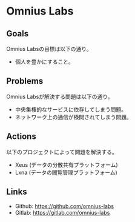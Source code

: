 # Omnius Labs

## Goals

Omnius Labsの目標は以下の通り。

+ 個人を豊かにすること。

## Problems

Omnius Labsが解決する問題は以下の通り。

+ 中央集権的なサービスに依存してしまう問題。
+ ネットワーク上の通信が検閲されてしまう問題。

## Actions

以下のプロジェクトによって問題を解決する。

+ Xeus (データの分散共有プラットフォーム)
+ Lxna (データの閲覧管理プラットフォーム)

## Links

+ Github: https://github.com/omnius-labs
+ Gitlab: https://gitlab.com/omnius-labs
